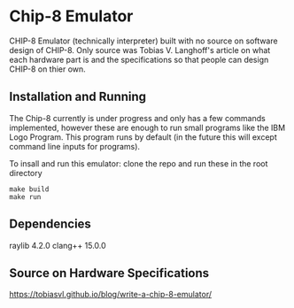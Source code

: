 # Chip-8 Emulator
CHIP-8 Emulator (technically interpreter) built with no source on software design of CHIP-8.  Only source was Tobias V. Langhoff's article on what each hardware part is and the specifications so that people can design CHIP-8 on thier own.

## Installation and Running

The Chip-8 currently is under progress and only has a few commands implemented, however these are enough to run small programs like the IBM Logo Program.  This program runs by default (in the future this will except command line inputs for programs).   

To insall and run this emulator: clone the repo and run these in the root directory
```
make build
make run
```

## Dependencies

raylib 4.2.0
clang++ 15.0.0

## Source on Hardware Specifications
https://tobiasvl.github.io/blog/write-a-chip-8-emulator/
